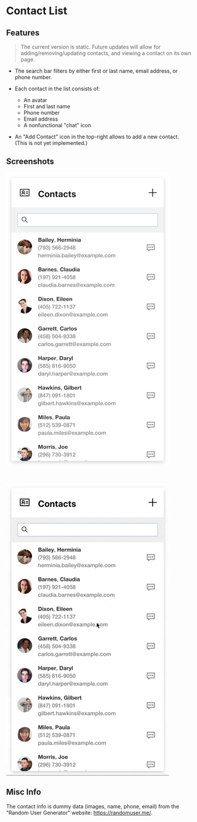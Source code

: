 # Contact List

## Features

> The current version is static. Future updates will allow for adding/removing/updating contacts, and viewing a contact on its own page.

* The search bar filters by either first or last name, email address, or phone number.

* Each contact in the list consists of:
  - An avatar
  - First and last name
  - Phone number
  - Email address
  - A nonfunctional "chat" icon

* An "Add Contact" icon in the top-right allows to add a new contact. (This is not yet implemented.)

## Screenshots

<span></span>
<img src='https://github.com/jessegilbride/contact-list/blob/main/repo_images/contact-list-v1.jpg?raw=true' alt='contact list screenshot.'>

<br />

<span></span>
<img src='https://github.com/jessegilbride/contact-list/blob/main/repo_images/contact-list-v1.gif?raw=true' alt='contact list screenshot as animated gif.'>

## Misc Info

The contact info is dummy data (images, name, phone, email) from the "Random User Generator" website: https://randomuser.me/.
